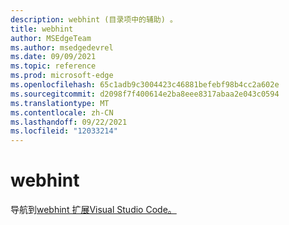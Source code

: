 ```yaml
---
description: webhint (目录项中的辅助) 。
title: webhint
author: MSEdgeTeam
ms.author: msedgedevrel
ms.date: 09/09/2021
ms.topic: reference
ms.prod: microsoft-edge
ms.openlocfilehash: 65c1adb9c3004423c46881befebf98b4cc2a602e
ms.sourcegitcommit: d2098f7f400614e2ba8eee8317abaa2e043c0594
ms.translationtype: MT
ms.contentlocale: zh-CN
ms.lasthandoff: 09/22/2021
ms.locfileid: "12033214"
---
```

# <a name="webhint"></a>webhint

导航到[webhint 扩展Visual Studio Code。](../visual-studio-code/webhint.md)

